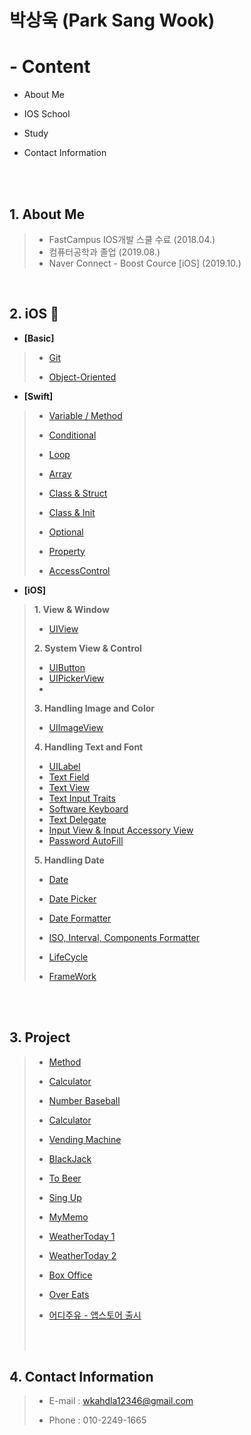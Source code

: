 # 박상욱 (Park Sang Wook)

# - Content

- About Me

- IOS School

- Study

- Contact Information

<br><br>

## 1. About Me

>- FastCampus IOS개발 스쿨 수료 (2018.04.)
>- 컴퓨터공학과 졸업 (2019.08.)
>- Naver Connect - Boost Cource [iOS] (2019.10.)

<br>

## 2. iOS 🍎

- **[Basic]**

>- [Git](https://github.com/wargi/SangWookPark_IOS_School6/blob/master/Class/GIT/readme.md)
>
>- [Object-Oriented](https://github.com/wargi/SangWookPark_IOS_School6/blob/master/Class/ObjectOriented%20Programming/readme.md)

- **[Swift]**

>- [Variable / Method](https://github.com/wargi/SangWookPark_IOS_School6/blob/master/Class/VariableAndMethod/readme.md)
>- [Conditional](https://github.com/wargi/SangWookPark_IOS_School6/blob/master/Class/Conditional/readme.md)
>- [Loop](https://github.com/wargi/SangWookPark_IOS_School6/blob/master/Class/Loop/readme.md)
>- [Array](https://github.com/wargi/SangWookPark_IOS_School6/tree/master/Class/Array/readme.md)
>- [Class & Struct](https://github.com/wargi/SangWookPark_IOS_School6/tree/master/Class/ClassAndStruct/readme.md)
>- [Class & Init](https://github.com/wargi/SangWookPark_IOS_School6/tree/master/Class/ClassAndInit/readme.md)
>
>- [Optional](https://github.com/wargi/SangWookPark_IOS_School6/tree/master/Class/Optional/readme.md)
>
>- [Property](https://github.com/wargi/SangWookPark_IOS_School6/tree/master/Class/Property/readme.md)
>
>- [AccessControl](https://github.com/wargi/SangWookPark_IOS_School6/tree/master/Class/AccessControl/readme.md)
>

- **[iOS]**

>**1. View & Window**
>
>- [UIView](https://github.com/wargi/SangWookPark_IOS_School6/tree/master/Class/UIView/readme.md)
>
>**2. System View & Control**
>
>- [UIButton](https://github.com/wargi/SangWookPark_IOS_School6/tree/master/Class/SystemView&Control/UIButton/readme.md)
>- [UIPickerView](https://github.com/wargi/SangWookPark_IOS_School6/tree/master/Class/SystemView&Control/PickerView.md)
>- 
>
>**3. Handling Image and Color**
>
>- [UIImageView](https://github.com/wargi/SangWookPark_IOS_School6/tree/master/Class/UIImageView/readme.md)
>
>**4. Handling Text and Font**
>
>- [UILabel](https://github.com/wargi/iOS_Study/tree/master/Class/Handling%20Text%20and%20Font/UILabel/readme.md)
>- [Text Field](https://github.com/wargi/iOS_Study/tree/master/Class/Handling%20Text%20and%20Font/TextField.md)
>- [Text View](https://github.com/wargi/iOS_Study/tree/master/Class/Handling%20Text%20and%20Font/TextView.md)
>- [Text Input Traits](https://github.com/wargi/iOS_Study/tree/master/Class/Handling%20Text%20and%20Font/TextInputTraits.md)
>- [Software Keyboard](https://github.com/wargi/iOS_Study/tree/master/Class/Handling%20Text%20and%20Font/SoftwareKeyboard.md)
>- [Text Delegate](https://github.com/wargi/iOS_Study/tree/master/Class/Handling%20Text%20and%20Font/TextDekegates.md)
>- [Input View & Input Accessory View](https://github.com/wargi/iOS_Study/tree/master/Class/Handling%20Text%20and%20Font/Input.md)
>- [Password AutoFill](https://github.com/wargi/iOS_Study/tree/master/Class/Handling%20Text%20and%20Font/Password.md)
>
>**5. Handling Date**
>
>- [Date]()
>- [Date Picker]()
>- [Date Formatter]()
>- [ISO, Interval, Components Formatter]()
>
>- [LifeCycle](https://github.com/wargi/SangWookPark_IOS_School6/tree/master/Class/LifeCycle/readme.md)
>- [FrameWork](https://github.com/wargi/SangWookPark_IOS_School6/tree/master/Class/FrameWork/readme.md)

<br><br>

## 3. Project

>- [Method](https://github.com/wargi/SangWookPark_IOS_School6/blob/master/Class/Method/readme.md)
>
>- [Calculator](https://github.com/wargi/SangWookPark_IOS_School6/blob/master/Study/Cal/Cal/ViewController.swift)
>
>- [Number Baseball](https://github.com/wargi/SangWookPark_IOS_School6/blob/master/Study/BaseballGame/BaseballGame/ViewController.swift)
>
>- [Calculator](https://github.com/wargi/SangWookPark_IOS_School6/blob/master/Practice/Calculator3/Calculator3/ViewController.swift)
>
>- [Vending Machine](https://github.com/wargi/SangWookPark_IOS_School6/tree/master/Study/UIExam)
>
>- [BlackJack](https://github.com/wargi/SangWookPark_IOS_School6/tree/master/Class/BlackJack)
>
>- [To Beer]()
>
>- [Sing Up](https://wargi.tistory.com/6)
>
>- [MyMemo](https://github.com/wargi/Swift_Study/tree/master/MyMemo/MyMemo2)
>
>- [WeatherToday 1](https://wargi.tistory.com/7)
>
>- [WeatherToday 2](https://github.com/wargi/Swift_Study/tree/master/Mastering/Weather)
>
>- [Box Office](https://wargi.tistory.com/8)
>
>- [Over Eats](https://github.com/FastCampusTeamTwo/iOS)
>
>- [어디주유 - 앱스토어 출시](https://github.com/OilPrice-Where/iOS-main)
>
>  <br><br>

## 4. Contact Information

> - E-mail : wkahdla12346@gmail.com
>
> - Phone : 010-2249-1665

